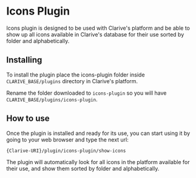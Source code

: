 # Icons Plugin

Icons plugin is designed to be used with Clarive's platform and be able to show
up all icons available in Clarive's database for their use sorted by folder and
alphabetically.

## Installing

To install the plugin place the icons-plugin folder inside `CLARIVE_BASE/plugins`
directory in Clarive's platform.

Rename the folder downloaded to `icons-plugin` so you will have `CLARIVE_BASE/plugins/icons-plugin`.

## How to use

Once the plugin is installed and ready for its use, you can start using it by
going to your web browser and type the next url:

    {Clarive-URI}/plugin/icons-plugin/show-icons

The plugin will automatically look for all icons in the platform available for
their use, and show them sorted by folder and alphabetically.
